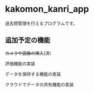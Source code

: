 # kakomon_kanri_app

過去問管理を行えるプログラムです。

## 追加予定の機能

~~カメラや画像の挿入~~(済）

評価機能の実装

データを保持する機能の実装

クラウドでデータの共有機能の実装
